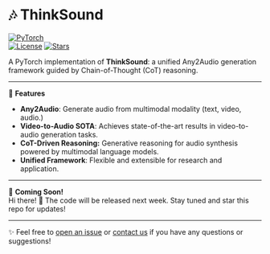 # 🎶 ThinkSound

[![PyTorch](https://img.shields.io/badge/Framework-PyTorch-red?logo=pytorch)](https://pytorch.org/)  
[![License](https://img.shields.io/badge/license-MIT-blue.svg)](./LICENSE)
[![Stars](https://img.shields.io/github/stars/your-repo/ThinkSound?style=social)](https://github.com/your-repo/ThinkSound/stargazers)

A PyTorch implementation of **ThinkSound**: a unified Any2Audio generation framework guided by Chain-of-Thought (CoT) reasoning.

---

🌟 **Features**
- **Any2Audio**: Generate audio from multimodal modality (text, video, audio.)
- **Video-to-Audio SOTA**: Achieves state-of-the-art results in video-to-audio generation tasks.
- **CoT-Driven Reasoning:**  Generative reasoning for audio synthesis powered by multimodal language models.
- **Unified Framework**: Flexible and extensible for research and application.

---

🚀 **Coming Soon!**  
Hi there! 👋 The code will be released next week. Stay tuned and star this repo for updates!

---

✨ Feel free to [open an issue](https://github.com/your-repo/ThinkSound/issues) or [contact us](mailto:your-email@example.com) if you have any questions or suggestions!
